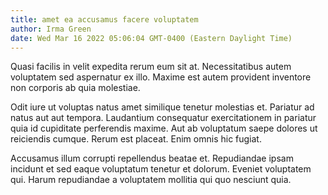 ```yaml
---
title: amet ea accusamus facere voluptatem
author: Irma Green
date: Wed Mar 16 2022 05:06:04 GMT-0400 (Eastern Daylight Time)
---
```

Quasi facilis in velit expedita rerum eum sit at. Necessitatibus autem voluptatem sed aspernatur ex illo. Maxime est autem provident inventore non corporis ab quia molestiae.

 Odit iure ut voluptas natus amet similique tenetur molestias et. Pariatur ad natus aut aut tempora. Laudantium consequatur exercitationem in pariatur quia id cupiditate perferendis maxime. Aut ab voluptatum saepe dolores ut reiciendis cumque. Rerum est placeat. Enim omnis hic fugiat.

 Accusamus illum corrupti repellendus beatae et. Repudiandae ipsam incidunt et sed eaque voluptatum tenetur et dolorum. Eveniet voluptatem qui. Harum repudiandae a voluptatem mollitia qui quo nesciunt quia.